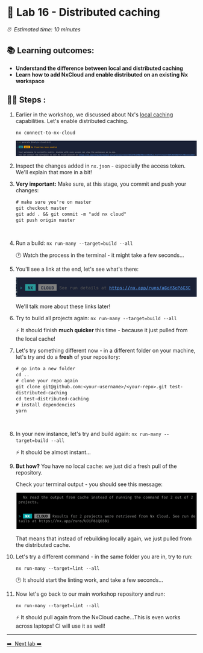 # 🔌 Lab 16 - Distributed caching

###### ⏰ &nbsp;Estimated time: 10 minutes

## 📚 Learning outcomes:

- **Understand the difference between local and distributed caching**
- **Learn how to add NxCloud and enable distributed on an existing Nx workspace**
  <br />

## 🏋️‍♀️ Steps :

1. Earlier in the workshop, we discussed about Nx's [local caching](https://nx.dev/latest/angular/workspace/computation-caching#computation-caching)
   capabilities. Let's enable distributed caching.

   ```
   nx connect-to-nx-cloud
   ```

   ![Nx Cloud Confirmation](./nx_cloud_enabled.png)
   <br />

2. Inspect the changes added in `nx.json` - especially the access token. We'll explain that more in a bit!
   <br />
3. **Very important:** Make sure, at this stage, you commit and push your changes:

   ```
   # make sure you're on master
   git checkout master
   git add . && git commit -m "add nx cloud"
   git push origin master
   ```

   <br />

4. Run a build: `nx run-many --target=build --all`

   🕑 Watch the process in the terminal - it might take a few seconds...
   <br />

5. You'll see a link at the end, let's see what's there:

   ![Run Details Link](./run_details.png)

   We'll talk more about these links later!
   <br />

6. Try to build all projects again: `nx run-many --target=build --all`

   ⚡ It should finish **much quicker** this time - because it just pulled from the local cache!
   <br />

7. Let's try something different now - in a different folder on your machine, let's try and do a **fresh** of your repository:

   ```
   # go into a new folder
   cd ..
   # clone your repo again
   git clone git@github.com:<your-username>/<your-repo>.git test-distributed-caching
   cd test-distributed-caching
   # install dependencies
   yarn
   ```

   <br />

8. In your new instance, let's try and build again: `nx run-many --target=build --all`

   ⚡ It should be almost instant...
   <br />

9. **But how?** You have no local cache: we just did a fresh pull of the repository.

   Check your terminal output - you should see this message:

   ![NxCloud cache pull](./distrib_caching_confirmation.png)

   That means that instead of rebuilding locally again, we just pulled from the distributed cache.
   <br />

10. Let's try a different command - in the same folder you are in, try to run:

    ```
    nx run-many --target=lint --all
    ```

    🕑 It should start the linting work, and take a few seconds...
    <br />

11. Now let's go back to our main workshop repository and run:

    ```
    nx run-many --target=lint --all
    ```

    ⚡ It should pull again from the NxCloud cache...This is even works across laptops! CI will use it as well!
    <br />

---

[➡️ &nbsp;Next lab ➡️](../lab17/LAB.md)
